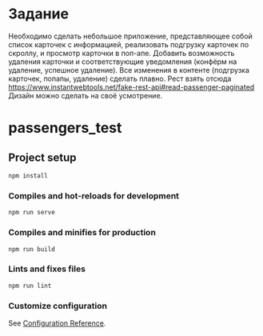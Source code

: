 # Задание

Необходимо сделать небольшое приложение, представляющее собой список карточек с информацией, реализовать подгрузку карточек по скроллу, и просмотр карточки в поп-апе.
Добавить возможность удаления карточки и соответствующие уведомления (конфёрм на удаление, успешное удаление).
Все изменения в контенте (подгрузка карточек, попапы, удаление) сделать плавно.
Рест взять отсюда https://www.instantwebtools.net/fake-rest-api#read-passenger-paginated   
Дизайн можно сделать на своё усмотрение.

# passengers_test

## Project setup
```
npm install
```

### Compiles and hot-reloads for development
```
npm run serve
```

### Compiles and minifies for production
```
npm run build
```

### Lints and fixes files
```
npm run lint
```

### Customize configuration
See [Configuration Reference](https://cli.vuejs.org/config/).
